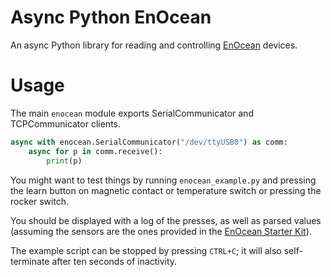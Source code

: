# Async Python EnOcean #

An async Python library for reading and controlling [EnOcean](http://www.enocean.com/) devices.

# Usage #

The main `enocean` module exports SerialCommunicator and TCPCommunicator
clients.

```py
async with enocean.SerialCommunicator("/dev/ttyUSB0") as comm:
	async for p in comm.receive():
	    print(p)
```

You might want to test things by running `enocean_example.py` and pressing the
learn button on magnetic contact or temperature switch or pressing the rocker switch.

You should be displayed with a log of the presses, as well as parsed values
(assuming the sensors are the ones provided in the [EnOcean Starter Kit](https://www.enocean.com/en/enocean_modules/esk-300)).

The example script can be stopped by pressing `CTRL+C`; it will also
self-terminate after ten seconds of inactivity.
